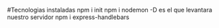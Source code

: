 #Tecnologias instaladas
 npm i init
 npm  i nodemon -D es el que levantara nuestro servidor
 npm i express-handlebars 


